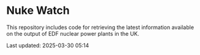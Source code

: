 # Nuke Watch

This repository includes code for retrieving the latest information available on the output of EDF nuclear power plants in the UK.

Last updated: 2025-03-30 05:14